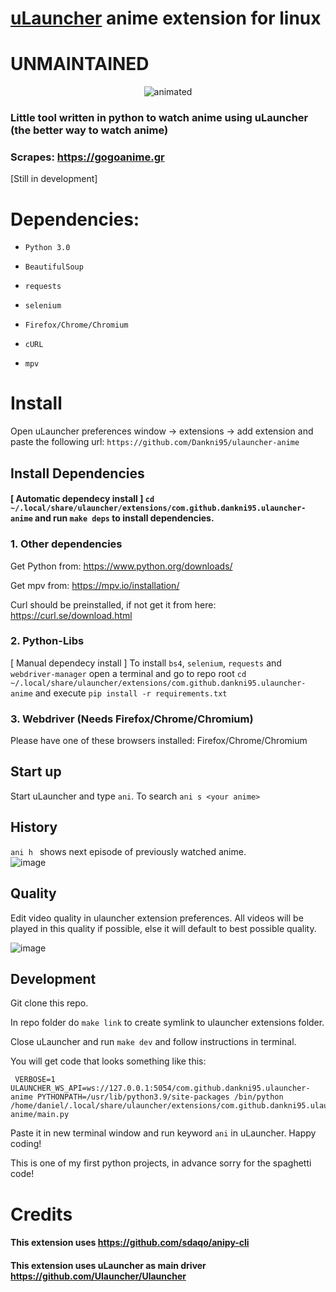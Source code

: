 # [uLauncher](https://github.com/Ulauncher/Ulauncher) anime extension for linux


# UNMAINTAINED

<p align="center">
   <img src="https://user-images.githubusercontent.com/71786017/147852497-269e49a5-f3ba-40ed-ae09-8053b7119ecb.gif" alt="animated" />
</p>



### Little tool written in python to watch anime using uLauncher (the better way to watch anime)
### Scrapes: https://gogoanime.gr

[Still in development]

# Dependencies:
- `Python 3.0`

- `BeautifulSoup`

- `requests`

- `selenium`

- `Firefox/Chrome/Chromium`

- `cURL`

- `mpv`
 

# Install
Open uLauncher preferences window -> extensions -> add extension and paste the following url:
`https://github.com/Dankni95/ulauncher-anime`


## Install Dependencies

#### [ Automatic dependecy install ] `cd ~/.local/share/ulauncher/extensions/com.github.dankni95.ulauncher-anime` and run `make deps` to install dependencies.
 
### 1. Other dependencies
Get Python from: https://www.python.org/downloads/

Get mpv from: https://mpv.io/installation/

Curl should be preinstalled, if not get it from here: https://curl.se/download.html

### 2. Python-Libs
[ Manual dependecy install ] To install `bs4`, `selenium`, `requests` and `webdriver-manager` open a terminal and go to repo root `cd ~/.local/share/ulauncher/extensions/com.github.dankni95.ulauncher-anime` and execute `pip install -r requirements.txt`

### 3. Webdriver (Needs Firefox/Chrome/Chromium)

Please have one of these browsers installed: Firefox/Chrome/Chromium 

## Start up 
Start uLauncher and type `ani`.
To search `ani s <your anime>`

## History
 `ani h ` shows next episode of previously watched anime.<br>
![image](https://user-images.githubusercontent.com/71786017/147886901-4c66d977-d7f0-4831-a252-05a8514642d2.png)

## Quality
Edit video quality in ulauncher extension preferences.
All videos will be played in this quality if possible, else it will default to best possible quality.

![image](https://user-images.githubusercontent.com/71786017/147924386-a7754b07-9ec9-42c1-aa48-6cced5665b13.png)


## Development
Git clone this repo.

In repo folder do `make link` to create symlink to ulauncher extensions folder.

Close uLauncher and run `make dev` and follow instructions in terminal.

You will get code that looks something like this:
```
 VERBOSE=1 ULAUNCHER_WS_API=ws://127.0.0.1:5054/com.github.dankni95.ulauncher-anime PYTHONPATH=/usr/lib/python3.9/site-packages /bin/python /home/daniel/.local/share/ulauncher/extensions/com.github.dankni95.ulauncher-anime/main.py
```
Paste it in new terminal window and run keyword `ani` in uLauncher. 
Happy coding!

This is one of my first python projects, in advance sorry for the spaghetti code!


# Credits
#### This extension uses https://github.com/sdaqo/anipy-cli 
#### This extension uses uLauncher as main driver https://github.com/Ulauncher/Ulauncher
